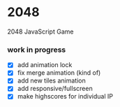 # 2048
2048 JavaScript Game

### work in progress

- [x] add animation lock
- [x] fix merge animation (kind of)
- [x] add new tiles animation
- [x] add responsive/fullscreen
- [x] make highscores for individual IP
